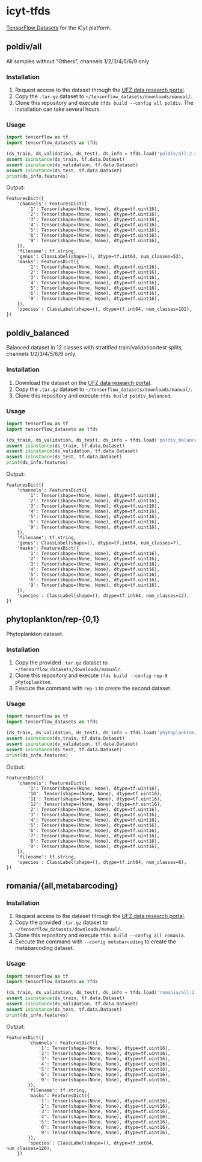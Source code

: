 # icyt-tfds
[TensorFlow Datasets](https://www.tensorflow.org/datasets) for the iCyt platform.

## poldiv/all
All samples without "Others", channels 1/2/3/4/5/6/9 only

### Installation
1. Request access to the dataset through the [UFZ data research portal](https://www.ufz.de/record/dmp/archive/11592/).
2. Copy the `.tar.gz` dataset to `~/tensorflow_datasets/downloads/manual/`.
3. Clone this repository and execute `tfds build --config all poldiv`. The installation can take several hours.

### Usage
```python
import tensorflow as tf
import tensorflow_datasets as tfds

(ds_train, ds_validation, ds_test), ds_info = tfds.load('poldiv/all:2.4.0', split=['train[:80%]','train[80%:90%]','train[90%:]'], shuffle_files=True, with_info=True)
assert isinstance(ds_train, tf.data.Dataset)
assert isinstance(ds_validation, tf.data.Dataset)
assert isinstance(ds_test, tf.data.Dataset)
print(ds_info.features)
```
Output:
```
FeaturesDict({
    'channels': FeaturesDict({
        '1': Tensor(shape=(None, None), dtype=tf.uint16),
        '2': Tensor(shape=(None, None), dtype=tf.uint16),
        '3': Tensor(shape=(None, None), dtype=tf.uint16),
        '4': Tensor(shape=(None, None), dtype=tf.uint16),
        '5': Tensor(shape=(None, None), dtype=tf.uint16),
        '6': Tensor(shape=(None, None), dtype=tf.uint16),
        '9': Tensor(shape=(None, None), dtype=tf.uint16),
    }),
    'filename': tf.string,
    'genus': ClassLabel(shape=(), dtype=tf.int64, num_classes=53),
    'masks': FeaturesDict({
        '1': Tensor(shape=(None, None), dtype=tf.uint16),
        '2': Tensor(shape=(None, None), dtype=tf.uint16),
        '3': Tensor(shape=(None, None), dtype=tf.uint16),
        '4': Tensor(shape=(None, None), dtype=tf.uint16),
        '5': Tensor(shape=(None, None), dtype=tf.uint16),
        '6': Tensor(shape=(None, None), dtype=tf.uint16),
        '9': Tensor(shape=(None, None), dtype=tf.uint16),
    }),
    'species': ClassLabel(shape=(), dtype=tf.int64, num_classes=102),
})
```

## poldiv_balanced
Balanced dataset in 12 classes with stratified train/validation/test splits, channels 1/2/3/4/5/6/9 only.

### Installation
1. Download the dataset on the [UFZ data research portal](https://www.ufz.de/record/dmp/archive/12200).
2. Copy the `.tar.gz` dataset to `~/tensorflow_datasets/downloads/manual/`.
3. Clone this repository and execute `tfds build poldiv_balanced`.

### Usage
```python
import tensorflow as tf
import tensorflow_datasets as tfds

(ds_train, ds_validation, ds_test), ds_info = tfds.load('poldiv_balanced:3.0.0', split=['train','valid','test'], with_info=True)
assert isinstance(ds_train, tf.data.Dataset)
assert isinstance(ds_validation, tf.data.Dataset)
assert isinstance(ds_test, tf.data.Dataset)
print(ds_info.features)
```
Output:
```
FeaturesDict({
    'channels': FeaturesDict({
        '1': Tensor(shape=(None, None), dtype=tf.uint16),
        '2': Tensor(shape=(None, None), dtype=tf.uint16),
        '3': Tensor(shape=(None, None), dtype=tf.uint16),
        '4': Tensor(shape=(None, None), dtype=tf.uint16),
        '5': Tensor(shape=(None, None), dtype=tf.uint16),
        '6': Tensor(shape=(None, None), dtype=tf.uint16),
        '9': Tensor(shape=(None, None), dtype=tf.uint16),
    }),
    'filename': tf.string,
    'genus': ClassLabel(shape=(), dtype=tf.int64, num_classes=7),
    'masks': FeaturesDict({
        '1': Tensor(shape=(None, None), dtype=tf.uint16),
        '2': Tensor(shape=(None, None), dtype=tf.uint16),
        '3': Tensor(shape=(None, None), dtype=tf.uint16),
        '4': Tensor(shape=(None, None), dtype=tf.uint16),
        '5': Tensor(shape=(None, None), dtype=tf.uint16),
        '6': Tensor(shape=(None, None), dtype=tf.uint16),
        '9': Tensor(shape=(None, None), dtype=tf.uint16),
    }),
    'species': ClassLabel(shape=(), dtype=tf.int64, num_classes=12),
})
```

## phytoplankton/rep-{0,1}
Phytoplankton dataset.

### Installation
1. Copy the provided `.tar.gz` dataset to `~/tensorflow_datasets/downloads/manual/`.
2. Clone this repository and execute `tfds build --config rep-0 phytoplankton`. 
3. Execute the command with `rep-1` to create the second dataset.

### Usage
```python
import tensorflow as tf
import tensorflow_datasets as tfds

(ds_train, ds_validation, ds_test), ds_info = tfds.load('phytoplankton/rep-0:1.0.0', split=['train','valid','test'], shuffle_files=True, with_info=True)
assert isinstance(ds_train, tf.data.Dataset)
assert isinstance(ds_validation, tf.data.Dataset)
assert isinstance(ds_test, tf.data.Dataset)
print(ds_info.features)
```
Output:
```
FeaturesDict({
    'channels': FeaturesDict({
        '1': Tensor(shape=(None, None), dtype=tf.uint16),
        '10': Tensor(shape=(None, None), dtype=tf.uint16),
        '11': Tensor(shape=(None, None), dtype=tf.uint16),
        '12': Tensor(shape=(None, None), dtype=tf.uint16),
        '2': Tensor(shape=(None, None), dtype=tf.uint16),
        '3': Tensor(shape=(None, None), dtype=tf.uint16),
        '4': Tensor(shape=(None, None), dtype=tf.uint16),
        '5': Tensor(shape=(None, None), dtype=tf.uint16),
        '6': Tensor(shape=(None, None), dtype=tf.uint16),
        '7': Tensor(shape=(None, None), dtype=tf.uint16),
        '8': Tensor(shape=(None, None), dtype=tf.uint16),
        '9': Tensor(shape=(None, None), dtype=tf.uint16),
    }),
    'filename': tf.string,
    'species': ClassLabel(shape=(), dtype=tf.int64, num_classes=6),
})
```

## romania/{all,metabarcoding}

### Installation
1. Request access to the dataset through the [UFZ data research portal](https://www.ufz.de/record/dmp/archive/12370).
2. Copy the provided `.tar.gz` dataset to `~/tensorflow_datasets/downloads/manual/`.
3. Clone this repository and execute `tfds build --config all romania`.
4. Execute the command with `--config metabarcoding` to create the metabarcoding dataset.

### Usage
```python
import tensorflow as tf
import tensorflow_datasets as tfds

(ds_train, ds_validation, ds_test), ds_info = tfds.load('romania/all:2.0.0', split=['train[:80%]','train[80%:90%]','train[90%:]'], with_info=True)
assert isinstance(ds_train, tf.data.Dataset)
assert isinstance(ds_validation, tf.data.Dataset)
assert isinstance(ds_test, tf.data.Dataset)
print(ds_info.features)
```
Output:
```
FeaturesDict({
        'channels': FeaturesDict({
            '1': Tensor(shape=(None, None), dtype=tf.uint16),
            '2': Tensor(shape=(None, None), dtype=tf.uint16),
            '3': Tensor(shape=(None, None), dtype=tf.uint16),
            '4': Tensor(shape=(None, None), dtype=tf.uint16),
            '5': Tensor(shape=(None, None), dtype=tf.uint16),
            '6': Tensor(shape=(None, None), dtype=tf.uint16),
            '9': Tensor(shape=(None, None), dtype=tf.uint16),
        }),
        'filename': tf.string,
        'masks': FeaturesDict({
            '1': Tensor(shape=(None, None), dtype=tf.uint16),
            '2': Tensor(shape=(None, None), dtype=tf.uint16),
            '3': Tensor(shape=(None, None), dtype=tf.uint16),
            '4': Tensor(shape=(None, None), dtype=tf.uint16),
            '5': Tensor(shape=(None, None), dtype=tf.uint16),
            '6': Tensor(shape=(None, None), dtype=tf.uint16),
            '9': Tensor(shape=(None, None), dtype=tf.uint16),
        }),
        'species': ClassLabel(shape=(), dtype=tf.int64, num_classes=120),
    })
````
